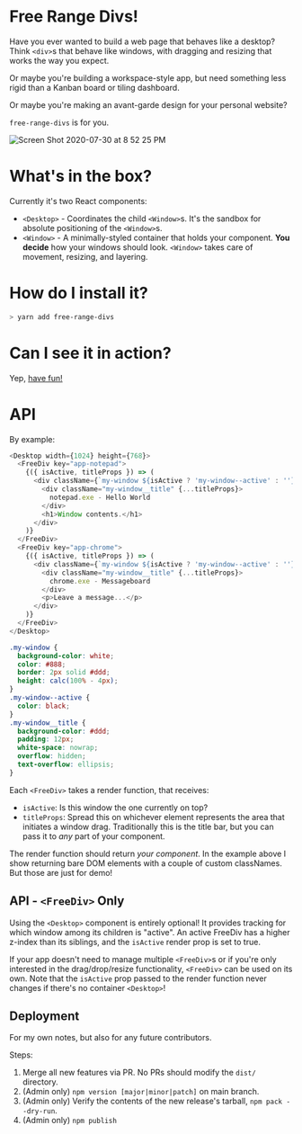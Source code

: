 # Free Range Divs!

Have you ever wanted to build a web page that behaves like a desktop?
Think `<div>`s that behave like windows, with dragging and resizing that works the way you expect.

Or maybe you're building a workspace-style app, but need something less rigid than a Kanban board or tiling dashboard.

Or maybe you're making an avant-garde design for your personal website?

`free-range-divs` is for you.

![Screen Shot 2020-07-30 at 8 52 25 PM](https://user-images.githubusercontent.com/10509704/88991643-d5b47900-d2a6-11ea-9d51-3d09fffe533c.png)

# What's in the box?

Currently it's two React components:

- `<Desktop>` - Coordinates the child `<Window>`s. It's the sandbox for absolute positioning of the `<Window>`s.
- `<Window>` - A minimally-styled container that holds your component. **You decide** how your windows should look. `<Window>` takes care of movement, resizing, and layering.

# How do I install it?

```bash
> yarn add free-range-divs
```

# Can I see it in action?

Yep, [have fun!](https://musing-varahamihira-b4d852.netlify.app/)

# API

By example:

```js
<Desktop width={1024} height={768}>
  <FreeDiv key="app-notepad">
    {({ isActive, titleProps }) => (
      <div className={`my-window ${isActive ? 'my-window--active' : ''}`}>
        <div className="my-window__title" {...titleProps}>
          notepad.exe - Hello World
        </div>
        <h1>Window contents.</h1>
      </div>
    )}
  </FreeDiv>
  <FreeDiv key="app-chrome">
    {({ isActive, titleProps }) => (
      <div className={`my-window ${isActive ? 'my-window--active' : ''}`}>
        <div className="my-window__title" {...titleProps}>
          chrome.exe - Messageboard
        </div>
        <p>Leave a message...</p>
      </div>
    )}
  </FreeDiv>
</Desktop>
```

```css
.my-window {
  background-color: white;
  color: #888;
  border: 2px solid #ddd;
  height: calc(100% - 4px);
}
.my-window--active {
  color: black;
}
.my-window__title {
  background-color: #ddd;
  padding: 12px;
  white-space: nowrap;
  overflow: hidden;
  text-overflow: ellipsis;
}
```

Each `<FreeDiv>` takes a render function, that receives:

- `isActive`: Is this window the one currently on top?
- `titleProps`: Spread this on whichever element represents the area that initiates a window drag. Traditionally this is the title bar, but you can pass it to _any_ part of your component.

The render function should return _your component_. In the example above I show returning bare DOM elements with a couple of custom classNames. But those are just for demo!

## API - `<FreeDiv>` Only

Using the `<Desktop>` component is entirely optional! It provides tracking for which window among its children is "active". An active FreeDiv has a higher z-index than its siblings, and the `isActive` render prop is set to true.

If your app doesn't need to manage multiple `<FreeDiv>`s or if you're only interested in the drag/drop/resize functionality, `<FreeDiv>` can be used on its own. Note that the `isActive` prop passed to the render function never changes if there's no container `<Desktop>`!

## Deployment

For my own notes, but also for any future contributors.

Steps:

1. Merge all new features via PR. No PRs should modify the `dist/` directory.
2. (Admin only) `npm version [major|minor|patch]` on main branch.
3. (Admin only) Verify the contents of the new release's tarball, `npm pack --dry-run`.
4. (Admin only) `npm publish`
